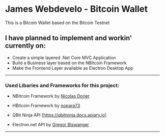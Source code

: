 # James Webdevelo - Bitcoin Wallet
This is a Bitcoin Wallet based on the Bitcoin Testnet

## I have planned to implement and workin' currently on:

* Create a simple layered .Net Core MVC Application
* Build a Business layer based on the NBitcoin Framework
* Make the Frontend Layer available as Electron Desktop App

---
### Used Libaries and Frameworks for this project:

* NBitcoin Framework by [Nicolas Dorier](https://github.com/MetacoSA/NBitcoin)
* HBitcoin Framework by [nopara73](https://github.com/nopara73/HBitcoin)
* QBit Ninja API [https://qbitninja.docs.apiary.io]

* Electron.net API by [Gregor Biswanger](https://github.com/ElectronNET)

---
